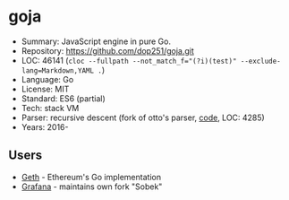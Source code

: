 # goja

* Summary:    JavaScript engine in pure Go.
* Repository: https://github.com/dop251/goja.git
* LOC:        46141 (`cloc --fullpath --not_match_f="(?i)(test)" --exclude-lang=Markdown,YAML .`)
* Language:   Go
* License:    MIT
* Standard:   ES6 (partial)
* Tech:       stack VM
* Parser:     recursive descent (fork of otto's parser, [code](https://github.com/dop251/goja/tree/master/parser/), LOC: 4285)
* Years:      2016-

## Users

* [Geth](https://github.com/ethereum/go-ethereum) - Ethereum's Go implementation
* [Grafana](https://github.com/grafana/sobek/) - maintains own fork "Sobek"
